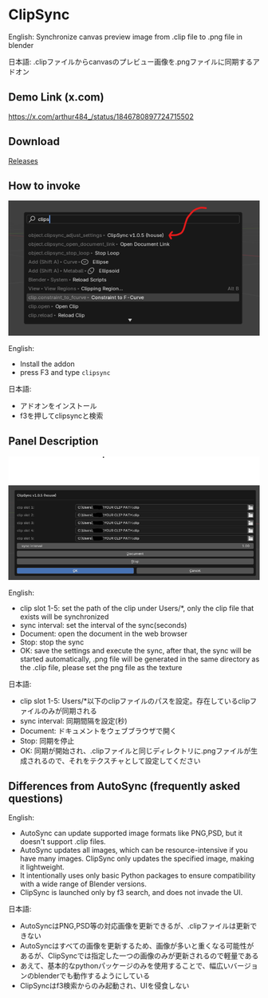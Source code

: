 # ClipSync

English:
Synchronize canvas preview image from .clip file to .png file in blender

日本語:
.clipファイルからcanvasのプレビュー画像を.pngファイルに同期するアドオン

## Demo Link (x.com)

https://x.com/arthur484_/status/1846780897724715502

## Download

[Releases](https://github.com/arthur-vr/ClipSync/releases)


## How to invoke

![Search](./images/demo_search.png)

English:
- Install the addon
- press F3 and type `clipsync`

日本語:
- アドオンをインストール
- f3を押してclipsyncと検索

## Panel Description

![Panel](./images/demo_panel.png)

English:
- clip slot 1-5: set the path of the clip under Users/*, only the clip file that exists will be synchronized
- sync interval: set the interval of the sync(seconds)
- Document: open the document in the web browser
- Stop: stop the sync
- OK: save the settings and execute the sync, after that, the sync will be started automatically, .png file will be generated in the same directory as the .clip file, please set the png file as the texture

日本語:
- clip slot 1-5: Users/*以下のclipファイルのパスを設定。存在しているclipファイルのみが同期される
- sync interval: 同期間隔を設定(秒)
- Document: ドキュメントをウェブブラウザで開く
- Stop: 同期を停止
- OK: 同期が開始され、.clipファイルと同じディレクトリに.pngファイルが生成されるので、それをテクスチャとして設定してください

## Differences from AutoSync (frequently asked questions)

English:
- AutoSync can update supported image formats like PNG,PSD, but it doesn't support .clip files.
- AutoSync updates all images, which can be resource-intensive if you have many images. ClipSync only updates the specified image, making it lightweight.
- It intentionally uses only basic Python packages to ensure compatibility with a wide range of Blender versions.
- ClipSync is launched only by f3 search, and does not invade the UI.

日本語:
- AutoSyncはPNG,PSD等の対応画像を更新できるが、.clipファイルは更新できない
- AutoSyncはすべての画像を更新するため、画像が多いと重くなる可能性があるが、ClipSyncでは指定した一つの画像のみが更新されるので軽量である
- あえて、基本的なpythonパッケージのみを使用することで、幅広いバージョンのblenderでも動作するようにしている
- ClipSyncはf3検索からのみ起動され、UIを侵食しない
